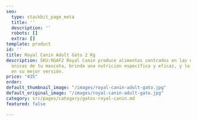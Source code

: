 ```yaml
---
seo:
  type: stackbit_page_meta
  title: ''
  description: ''
  robots: []
  extra: []
template: product
id: ''
title: Royal Canin Adult Gato 2 Kg
description: SKU:RGAF2 Royal Canin produce alimentos centrados en las necesidades
  únicas de tu mascota, brinda una nutrición específica y eficaz, y lo ayuda a convertirse
  en su mejor versión.
price: "435"
order: 
default_thumbnail_image: "/images/royal-canin-adult-gato.jpg"
default_original_image: "/images/royal-canin-adult-gato.jpg"
category: src/pages/category/gatos-royal-canin.md
featured: false

---
```

